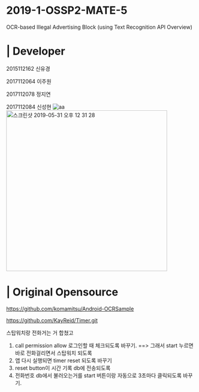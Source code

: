 # 2019-1-OSSP2-MATE-5

OCR-based Illegal Advertising Block
(using Text Recognition API Overview)

# | Developer

2015112162   신유경

2017112064   이주원

2017112078   정지연

2017112084   신성현
![aa](https://user-images.githubusercontent.com/48276522/58679869-4bba0900-83a0-11e9-8b08-2439443ec0cf.PNG)
<img width="429" alt="스크린샷 2019-05-31 오후 12 31 28" src="https://user-images.githubusercontent.com/48276633/58679833-16adb680-83a0-11e9-9a62-d47b43ed3943.png">



# | Original Opensource

https://github.com/komamitsu/Android-OCRSample

https://github.com/KayReid/Timer.git


스탑워치랑 전화거는 거 합쳤고
1. call permission allow 로그인할 때 체크되도록 바꾸기.  ==> 그래서 start 누르면 바로 전화걸리면서 스탑워치 되도록
2. 앱 다시 실행되면 timer reset 되도록 바꾸기
3. reset button이 시간 기록 db에 전송되도록 
4. 전화번호 db에서 불러오는거를 start 버튼이랑 자동으로 3초마다 클릭되도록 바꾸기.
